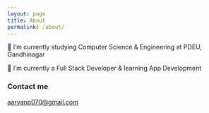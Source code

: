 ```yaml
---
layout: page
title: About
permalink: /about/
---
```


📖 I’m currently studying Computer Science & Engineering at PDEU, Gandhinagar 

🚀 I’m currently a Full Stack Developer & learning App Development

### Contact me

[aaryanp070@gmail.com](mailto:aaryanp070@gmail.com)
